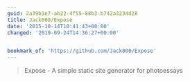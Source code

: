```yaml
---
guid: 2a39b1e7-ab22-4f55-88b3-b742a3234d28
title: Jack000/Expose
date: '2015-10-14T10:41:43+00:00'
changed: '2019-09-24T14:36:27+00:00'


bookmark_of: 'https://github.com/Jack000/Expose'
---
```



<blockquote>Expose - A simple static site generator for photoessays</blockquote>
